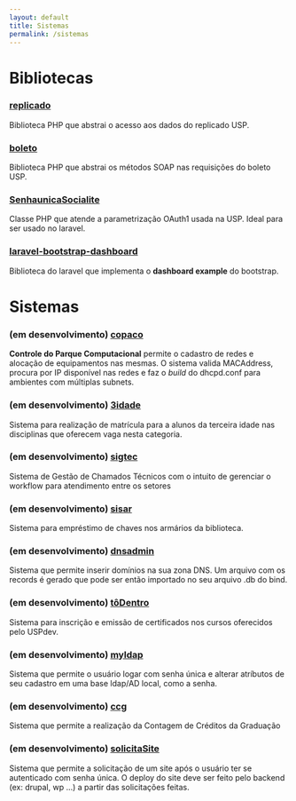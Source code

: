 ```yaml
---
layout: default
title: Sistemas
permalink: /sistemas
---
```

# Bibliotecas

### [replicado](https://github.com/uspdev/replicado)

Biblioteca PHP que abstrai o acesso aos dados do replicado USP.

### [boleto](https://github.com/uspdev/boleto)

Biblioteca PHP que abstrai os métodos SOAP nas requisições do boleto USP.

### [SenhaunicaSocialite](https://github.com/uspdev/SenhaunicaSocialite)

Classe PHP que atende a parametrização OAuth1 usada na USP. Ideal para
ser usado no laravel.

### [laravel-bootstrap-dashboard](https://github.com/uspdev/laravel-bootstrap-dashboard)

Biblioteca do laravel que implementa o **dashboard example** do bootstrap.

# Sistemas 

### (em desenvolvimento) [copaco](https://github.com/uspdev/copaco_laravel)

**Controle do Parque Computacional** permite o cadastro de redes e alocação de equipamentos nas mesmas. 
O sistema valida MACAddress, procura por IP disponível nas redes e faz o *build*
do dhcpd.conf para ambientes com múltiplas subnets. 

### (em desenvolvimento) [3idade](https://github.com/uspdev/3idade)

Sistema para realização de matrícula para a alunos da terceira idade nas disciplinas
que oferecem vaga nesta categoria.

### (em desenvolvimento) [sigtec](https://github.com/uspdev/sigtec)

Sistema de Gestão de Chamados Técnicos com o intuito de gerenciar o workflow para atendimento  entre os setores

### (em desenvolvimento) [sisar](https://github.com/uspdev/sisar)

Sistema para empréstimo de chaves nos armários da biblioteca.  

### (em desenvolvimento) [dnsadmin](https://github.com/uspdev/dnsadmin)

Sistema que permite inserir domínios na sua zona DNS. Um arquivo com
os records é gerado que pode ser então importado no seu arquivo .db do bind.  

### (em desenvolvimento) [tôDentro](https://github.com/uspdev/todentro)

Sistema para inscrição e emissão de certificados nos cursos oferecidos pelo USPdev.  

### (em desenvolvimento) [myldap](https://github.com/uspdev/myldap)

Sistema que permite o usuário logar com senha única e alterar atríbutos 
de seu cadastro em uma base ldap/AD local, como a senha.

### (em desenvolvimento) [ccg](https://github.com/uspdev/ccg)

Sistema que permite a realização da Contagem de Créditos da Graduação

### (em desenvolvimento) [solicitaSite](https://github.com/uspdev/solicitaSite)

Sistema que permite a solicitação de um site após o usuário ter se autenticado com senha única.
O deploy do site deve ser feito pelo backend (ex: drupal, wp ...) a partir das solicitações 
feitas. 







